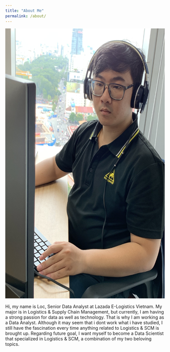 ```yaml
---
title: "About Me"
permalink: /about/
---
```


<img src="/images/about.jpg" alt="Me" title="Me" width="1280" height="854" class="image-popup"/>

<p style="font: 60%; "> 
Hi, my name is Loc, Senior Data Analyst at Lazada E-Logistics Vietnam. My major is in Logistics & Supply Chain Management, but currently, I am having a strong passion for data as well as technology. That is why I am working as a Data Analyst. Although it may seem that i dont work what i have studied, I still have the fascination every time anything related to Logistics & SCM is brought up. Regarding future goal, I want myself to become a Data Scientist that specialized in Logistics & SCM, a combination of my two beloving topics. 
</p>


